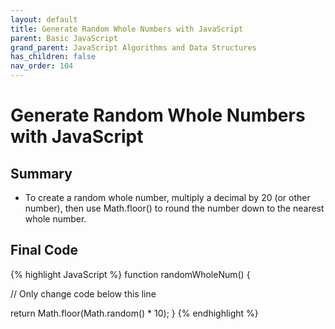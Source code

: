```yaml
---
layout: default
title: Generate Random Whole Numbers with JavaScript
parent: Basic JavaScript
grand_parent: JavaScript Algorithms and Data Structures
has_children: false
nav_order: 104
---
```

# Generate Random Whole Numbers with JavaScript
## Summary
- To create a random whole number, multiply a decimal by 20 (or other number), then use Math.floor() to round the number down to the nearest whole number.

## Final Code

{% highlight JavaScript %}
function randomWholeNum() {

  // Only change code below this line

  return Math.floor(Math.random() * 10);
}
{% endhighlight %}